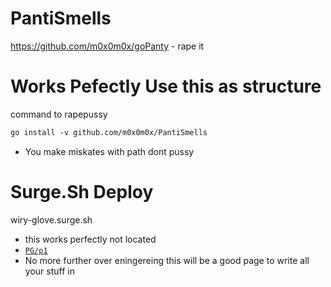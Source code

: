 # PantiSmells
https://github.com/m0x0m0x/goPanty - rape it 

# Works Pefectly Use this as structure 

command to rapepussy
```ml
go install -v github.com/m0x0m0x/PantiSmells
```
- You make miskates with path dont pussy 

# Surge.Sh Deploy 

 wiry-glove.surge.sh 
 - this works perfectly not located 
 - [`PG/p1`](./PG/p1/)
 - No more further over eningereing this will be a good page to write all your stuff in

